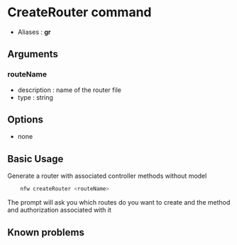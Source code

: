 # CreateRouter command

- Aliases : **gr**

## Arguments

### routeName
- description : name of the router file
- type : string

## Options

- none

## Basic Usage

Generate a router with associated controller methods without model

```sh
    nfw createRouter <routeName>
```

The prompt will ask you which routes do you want to create and the method and authorization associated with it

## Known problems

